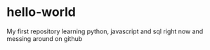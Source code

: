 # hello-world
My first repository
learning python, javascript and sql right now and messing around on github
